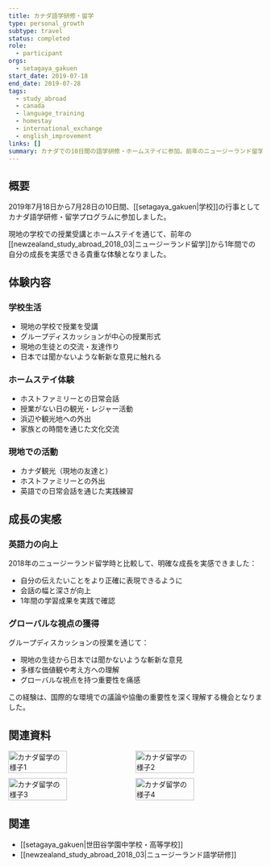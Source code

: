 ```yaml
---
title: カナダ語学研修・留学
type: personal_growth
subtype: travel
status: completed
role:
  - participant
orgs:
  - setagaya_gakuen
start_date: 2019-07-18
end_date: 2019-07-28
tags:
  - study_abroad
  - canada
  - language_training
  - homestay
  - international_exchange
  - english_improvement
links: []
summary: カナダでの10日間の語学研修・ホームステイに参加。前年のニュージーランド留学と比較して英語力の向上を実感し、グローバルな視点の重要性を学んだ。
---
```


## 概要

2019年7月18日から7月28日の10日間、[[setagaya_gakuen|学校]]の行事としてカナダ語学研修・留学プログラムに参加しました。

現地の学校での授業受講とホームステイを通じて、前年の[[newzealand_study_abroad_2018_03|ニュージーランド留学]]から1年間での自分の成長を実感できる貴重な体験となりました。

## 体験内容

### 学校生活
- 現地の学校で授業を受講
- グループディスカッションが中心の授業形式
- 現地の生徒との交流・友達作り
- 日本では聞かないような斬新な意見に触れる

### ホームステイ体験
- ホストファミリーとの日常会話
- 授業がない日の観光・レジャー活動
- 浜辺や観光地への外出
- 家族との時間を通じた文化交流

### 現地での活動
- カナダ観光（現地の友達と）
- ホストファミリーとの外出
- 英語での日常会話を通じた実践練習

## 成長の実感

### 英語力の向上
2018年のニュージーランド留学時と比較して、明確な成長を実感できました：
- 自分の伝えたいことをより正確に表現できるように
- 会話の幅と深さが向上
- 1年間の学習成果を実践で確認

### グローバルな視点の獲得
グループディスカッションの授業を通じて：
- 現地の生徒から日本では聞かないような斬新な意見
- 多様な価値観や考え方への理解
- グローバルな視点を持つ重要性を痛感

この経験は、国際的な環境での議論や協働の重要性を深く理解する機会となりました。

## 関連資料
<div style="display: flex; flex-wrap: wrap; gap: 10px;">
  <img src="linked_assets/40_Personal_Growth/travels/canada_study_abroad_2019_07/canada_experience1.jpg" alt="カナダ留学の様子1" width="48%">
  <img src="linked_assets/40_Personal_Growth/travels/canada_study_abroad_2019_07/canada_experience2.jpg" alt="カナダ留学の様子2" width="48%">
  <img src="linked_assets/40_Personal_Growth/travels/canada_study_abroad_2019_07/canada_experience3.jpg" alt="カナダ留学の様子3" width="48%">
  <img src="linked_assets/40_Personal_Growth/travels/canada_study_abroad_2019_07/canada_experience4.jpg" alt="カナダ留学の様子4" width="48%">
</div>

## 関連
- [[setagaya_gakuen|世田谷学園中学校・高等学校]]
- [[newzealand_study_abroad_2018_03|ニュージーランド語学研修]]
